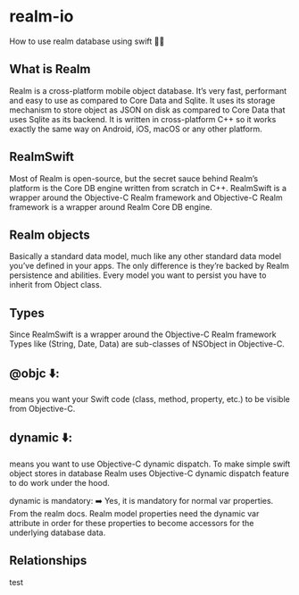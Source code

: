 # realm-io
How to use realm database using swift 💪🏻

## What is Realm
Realm is a cross-platform mobile object database. It’s very fast, performant and easy to use as compared to Core Data and Sqlite. It uses its storage mechanism to store object as JSON on disk as compared to Core Data that uses Sqlite as its backend. It is written in cross-platform C++ so it works exactly the same way on Android, iOS, macOS or any other platform.

## RealmSwift
Most of Realm is open-source, but the secret sauce behind Realm’s platform is the Core DB engine written from scratch in C++. RealmSwift is a wrapper around the Objective-C Realm framework and Objective-C Realm framework is a wrapper around Realm Core DB engine.

## Realm objects
Basically a standard data model, much like any other standard data model you’ve defined in your apps. The only difference is they’re backed by Realm persistence and abilities.
Every model you want to persist you have to inherit from Object class.

## Types
Since RealmSwift is a wrapper around the Objective-C Realm framework Types like (String, Date, Data)
are sub-classes of NSObject in Objective-C.
## @objc ⬇️:
means you want your Swift code (class, method, property, etc.) to be visible from Objective-C.
## dynamic ⬇️:
means you want to use Objective-C dynamic dispatch. To make simple swift object stores in database Realm uses Objective-C dynamic dispatch feature to do work under the hood.

dynamic is mandatory: ➡️ Yes, it is mandatory for normal var properties. From the realm docs.
Realm model properties need the dynamic var attribute in order for these properties to become accessors for the underlying database data.

## Relationships
test
